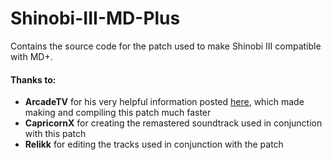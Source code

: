 # Shinobi-III-MD-Plus
Contains the source code for the patch used to make Shinobi III compatible with MD+.

#### Thanks to:
* **ArcadeTV** for his very helpful information posted [here](https://arcadetv.github.io/msu-md-patches/wiki/Build-the-ROM.html), which made making and compiling this patch much faster
* **CapricornX** for creating the remastered soundtrack used in conjunction with this patch
* **Relikk** for editing the tracks used in conjunction with the patch
